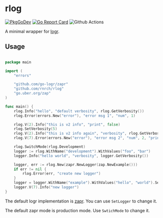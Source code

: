 # rlog

[![PkgGoDev](https://pkg.go.dev/badge/github.com/rnrch/rlog)](https://pkg.go.dev/github.com/rnrch/rlog)
[![Go Report Card](https://goreportcard.com/badge/github.com/rnrch/rlog)](https://goreportcard.com/report/github.com/rnrch/rlog)
![Github Actions](https://github.com/rnrch/rlog/workflows/CI/badge.svg)

A minimal wrapper for [logr].

## Usage

```go

package main

import (
	"errors"

	"github.com/go-logr/zapr"
	"github.com/rnrch/rlog"
	"go.uber.org/zap"
)

func main() {
	rlog.Info("hello", "default verbosity", rlog.GetVerbosity())
	rlog.Error(errors.New("error"), "error msg 1", "num", 1)

	rlog.V(2).Info("this is v2 info", "print", false)
	rlog.SetVerbosity(5)
	rlog.V(2).Info("this is v2 info again", "verbosity", rlog.GetVerbosity())
	rlog.V(7).Error(errors.New("error"), "error msg 2", "num", 2, "print", false)

	rlog.SwitchMode(rlog.Development)
	logger := rlog.WithName("development").WithValues("foo", "bar")
	logger.Info("hello world", "verbosity", logger.GetVerbosity())

	logger, err := rlog.New(zapr.NewLogger(zap.NewExample()))
	if err != nil {
		rlog.Error(err, "create new logger")
	}
	logger = logger.WithName("example").WithValues("hello", "world").SetVerbosity(10)
	logger.V(7).Info("new logger")
}

```

The default logr implementation is [zapr]. You can use `SetLogger` to change it.

The default zapr mode is production mode. Use `SwtichMode` to change it.

[logr]: https://github.com/go-logr/logr
[zapr]: https://github.com/go-logr/zapr
